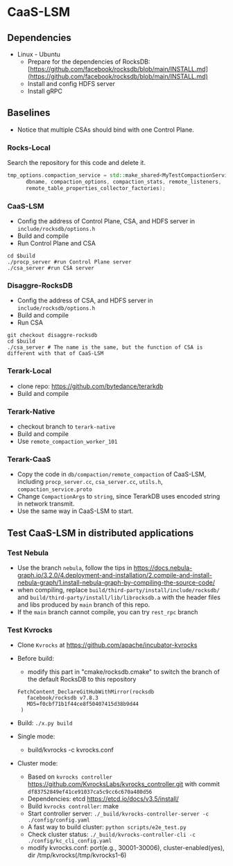 # **CaaS-LSM**

## **Dependencies**

- Linux - Ubuntu
    - Prepare for the dependencies of RocksDB: [https://github.com/facebook/rocksdb/blob/main/INSTALL.md](https://github.com/facebook/rocksdb/blob/main/INSTALL.md)
    - Install and config HDFS server
    - Install gRPC

## Baselines

- Notice that multiple CSAs should bind with one Control Plane.
### **Rocks-Local**
Search the repository for this code and delete it.
```c++
tmp_options.compaction_service = std::make_shared<MyTestCompactionService>(
      dbname, compaction_options, compaction_stats, remote_listeners,
      remote_table_properties_collector_factories);
```


### **CaaS-LSM**

- Config the address of Control Plane, CSA, and HDFS server in `include/rocksdb/options.h`
- Build and compile
- Run Control Plane and CSA

```shell
cd $build
./procp_server #run Control Plane server
./csa_server #run CSA server
```


### **Disaggre-RocksDB**
- Config the address of CSA, and HDFS server in `include/rocksdb/options.h`
- Build and compile
- Run CSA

```
git checkout disaggre-rocksdb
cd $build
./csa_server # The name is the same, but the function of CSA is different with that of CaaS-LSM
```

### **Terark-Local**
- clone repo: https://github.com/bytedance/terarkdb
- Build and compile

### **Terark-Native**
- checkout branch to ```terark-native```
- Build and compile
- Use ```remote_compaction_worker_101```

### **Terark-CaaS**
- Copy the code in ```db/compaction/remote_compaction``` of CaaS-LSM, including ```procp_server.cc```, ```csa_server.cc```, ```utils.h```, ```compaction_service.proto```
- Change ```CompactionArgs``` to ```string```, since TerarkDB uses encoded string in network transmit.
- Use the same way in CaaS-LSM to start.


## Test CaaS-LSM in distributed applications

### Test Nebula
- Use the branch ```nebula```, follow the tips in https://docs.nebula-graph.io/3.2.0/4.deployment-and-installation/2.compile-and-install-nebula-graph/1.install-nebula-graph-by-compiling-the-source-code/ 
- when compiling, replace ```build/third-party/install/include/rocksdb/``` and ```build/third-party/install/lib/librocksdb.a``` with the header files and libs produced by ```main``` branch of this repo.
- If the `main` branch cannot compile, you can try `rest_rpc` branch

### Test Kvrocks
- Clone `Kvrocks` at https://github.com/apache/incubator-kvrocks
- Before build:
    - modify this part in "cmake/rocksdb.cmake" to switch the branch of the default RocksDB to this repository
     ```
     FetchContent_DeclareGitHubWithMirror(rocksdb
        facebook/rocksdb v7.8.3
        MD5=f0cbf71b1f44ce8f50407415d38b9d44
      )
     ```

- Build: ```./x.py build```
- Single mode:
    - build/kvrocks -c kvrocks.conf 
- Cluster mode:
    - Based on ```kvrocks controller``` https://github.com/KvrocksLabs/kvrocks_controller.git with commit ```df83752849ef41ce91037ca5c9cc6c670a480d56```
    - Dependencies: etcd https://etcd.io/docs/v3.5/install/
    - Build ```kvrocks controller```: make
    - Start controller server: ```./_build/kvrocks-controller-server -c ./config/config.yaml```
    - A fast way to build cluster: ```python scripts/e2e_test.py```
    - Check cluster status: ```./_build/kvrocks-controller-cli -c ./config/kc_cli_config.yaml```
    - modify kvrocks.conf: port(e.g., 30001-30006), cluster-enabled(yes), dir /tmp/kvrocks(/tmp/kvrocks1-6)
